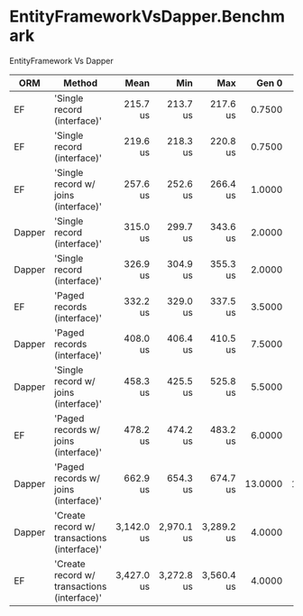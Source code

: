 #  EntityFrameworkVsDapper.Benchmark

EntityFramework Vs Dapper

|    ORM |                                      Method |       Mean |        Min |        Max |   Gen 0 |  Gen 1 | Allocated |
|------- |-------------------------------------------- |-----------:|-----------:|-----------:|--------:|-------:|----------:|
|     EF |                 'Single record (interface)' |   215.7 us |   213.7 us |   217.6 us |  0.7500 |      - |      6 KB |
|     EF |             'Single record <T> (interface)' |   219.6 us |   218.3 us |   220.8 us |  0.7500 |      - |      6 KB |
|     EF |        'Single record w/ joins (interface)' |   257.6 us |   252.6 us |   266.4 us |  1.0000 |      - |      7 KB |
| Dapper |             'Single record <T> (interface)' |   315.0 us |   299.7 us |   343.6 us |  2.0000 |      - |     15 KB |
| Dapper |                 'Single record (interface)' |   326.9 us |   304.9 us |   355.3 us |  2.0000 |      - |     15 KB |
|     EF |             'Paged records <T> (interface)' |   332.2 us |   329.0 us |   337.5 us |  3.5000 |      - |     22 KB |
| Dapper |             'Paged records <T> (interface)' |   408.0 us |   406.4 us |   410.5 us |  7.5000 |      - |     48 KB |
| Dapper |        'Single record w/ joins (interface)' |   458.3 us |   425.5 us |   525.8 us |  5.5000 |      - |     37 KB |
|     EF |        'Paged records w/ joins (interface)' |   478.2 us |   474.2 us |   483.2 us |  6.0000 |      - |     40 KB |
| Dapper |        'Paged records w/ joins (interface)' |   662.9 us |   654.3 us |   674.7 us | 13.0000 | 1.0000 |     81 KB |
| Dapper | 'Create record w/ transactions (interface)' | 3,142.0 us | 2,970.1 us | 3,289.2 us |  4.0000 |      - |     27 KB |
|     EF | 'Create record w/ transactions (interface)' | 3,427.0 us | 3,272.8 us | 3,560.4 us |  4.0000 |      - |     29 KB |